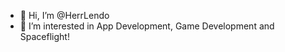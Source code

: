 - 👋 Hi, I’m @HerrLendo
- 👀 I’m interested in App Development, Game Development and Spaceflight!

<!---
HerrLendo/HerrLendo is a ✨ special ✨ repository because its `README.md` (this file) appears on your GitHub profile.
You can click the Preview link to take a look at your changes.
--->
